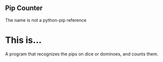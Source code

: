 ## Pip Counter
The name is not a python-pip reference

# This is...
A program that recognizes the pips on dice or dominoes, and counts them.